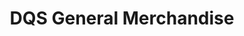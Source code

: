 ---
title: "DQS General Merchandise"
url: /san-fernando/dqs-general-merchandise/
shop: Kramladen
---